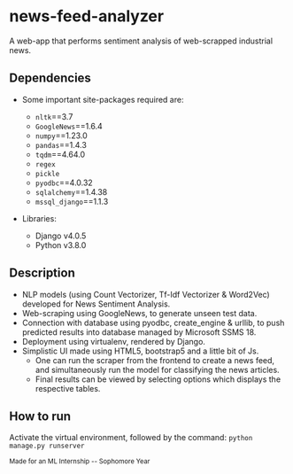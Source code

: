 # news-feed-analyzer #
A web-app that performs sentiment analysis of web-scrapped industrial news.

## Dependencies ##

 - Some important site-packages required are:
    - ```nltk```==3.7
    - ```GoogleNews```==1.6.4
    - ```numpy```==1.23.0
    - ```pandas```==1.4.3
    - ```tqdm```==4.64.0
    - ```regex```
    - ```pickle```
    - ```pyodbc```==4.0.32
    - ```sqlalchemy```==1.4.38
    - ```mssql_django```==1.1.3
 
 - Libraries:
    - Django v4.0.5
    - Python v3.8.0

## Description ##
- NLP models (using Count Vectorizer, Tf-Idf Vectorizer & Word2Vec) developed for News Sentiment Analysis.
- Web-scraping using GoogleNews, to generate unseen test data.
- Connection with database using pyodbc, create_engine & urllib, to push predicted results into database managed by Microsoft SSMS 18.
- Deployment using virtualenv, rendered by Django.
- Simplistic UI made using HTML5, bootstrap5 and a little bit of Js.
    - One can run the scraper from the frontend to create a news feed, and simultaneously run the model for classifying the news articles.
    - Final results can be viewed by selecting options which displays the respective tables.

## How to run ##

Activate the virtual environment, followed by the command: ```python manage.py runserver```


<sub> Made for an ML Internship -- Sophomore Year </sub>
